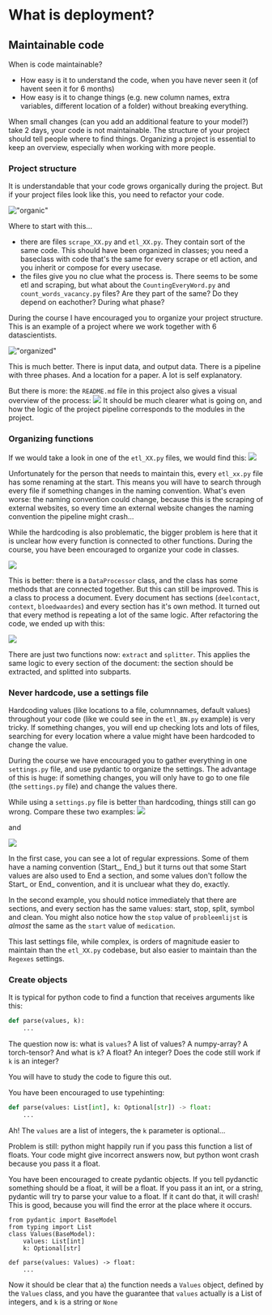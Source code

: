 # What is deployment?

## Maintainable code
When is code maintainable?

- How easy is it to understand the code, when you have never seen it (of havent seen it for 6 months)
- How easy is it to change things (e.g. new column names, extra variables, different location of a folder) without breaking everything.

When small changes (can you add an additional feature to your model?) take 2 days, your code is not maintainable.
The structure of your project should tell people where to find things. Organizing a project is essential to keep an overview, especially when working with more people.


### Project structure
It is understandable that your code grows organically during the project. But if your project files look like this, you need to refactor your code.

!["organic"](img/01_project_organic.png)

Where to start with this...
- there are files `scrape_XX.py` and `etl_XX.py`. They contain sort of the same code. This should have been organized in classes; you need a baseclass with code that's the same for every scrape or etl action, and you inherit or compose for every usecase.
- the files give you no clue what the process is. There seems to be some etl and scraping, but what about the `CountingEveryWord.py` and `count_words_vacancy.py` files? Are they part of the same? Do they depend on eachother? During what phase?

During the course I have encouraged you to organize your project structure.
This is an example of a project where we work together with 6 datascientists.

!["organized"](img/01_project_organized.png)

This is much better. There is input data, and output data.
There is a pipeline with three phases. And a location for a paper. A lot is self explanatory.

But there is more: the `README.md` file in this project also gives a visual overview of the process:
![](img/01_pipeline.png)
It should be much clearer what is going on, and how the logic of the project pipeline corresponds to the modules in the project.

### Organizing functions
If we would take a look in one of the `etl_XX.py` files, we would find this:
![](img/03_unmaintainable.png)

Unfortunately for the person that needs to maintain this, every `etl_xx.py` file has some renaming at the start.
This means you will have to search through every file if something changes in the naming convention.
What's even worse: the naming convention could change, because this is the scraping of external websites, so every time an external website changes the naming convention the pipeline might crash...

While the hardcoding is also problematic, the bigger problem is here that it is unclear how every function is connected to other functions. During the course, you have been encouraged to organize your code in classes.

![](img/03_dataprocessorV1.png)

This is better: there is a `DataProcessor` class, and the class has some methods that are connected together.
But this can still be improved. This is a class to process a document. Every document has sections (`deelcontact`, `context`, `bloedwaardes`) and every section has it's own method. 
It turned out that every method is repeating a lot of the same logic. After refactoring the code, we ended up with this:

![](img/03_dataprocessorV2.png)

There are just two functions now: `extract` and `splitter`. This applies the same logic to every section of the document: the section should be extracted, and splitted into subparts.

### Never hardcode, use a settings file

Hardcoding values (like locations to a file, columnnames, default values) throughout your code (like we could see in the `etl_BN.py` example) is very tricky. If something changes, you will end up checking lots and lots of files, searching for every location where a value might have been hardcoded to change the value.

During the course we have encouraged you to gather everything in one `settings.py` file, and use pydantic to organize the settings. The advantage of this is huge: if something changes, you will only have to go to one file (the `settings.py` file) and change the values there.

While using a `settings.py` file is better than hardcoding, things still can go wrong. Compare these two examples:
![](img/02_randomnaming.png)

and

![](img/02_structurednaming.png)

In the first case, you can see a lot of regular expressions. Some of them have a naming convention (Start_, End_) but it turns out that some Start values are also used to End a section, and some values don't follow the Start_ or End_ convention, and it is uncluear what they do, exactly.

In the second example, you should notice immediately that there are sections, and every section has the same values: start, stop, split, symbol and clean. You might also notice how the `stop` value of `probleemlijst` is *almost* the same as the `start` value of `medication`.

This last settings file, while complex, is orders of magnitude easier to maintain than the `etl_XX.py` codebase, but also easier to maintain than the `Regexes` settings.

### Create objects
It is typical for python code to find a function that receives arguments like this:

```python
def parse(values, k):
	...
```

The question now is: what is `values`? A list of values? A numpy-array? A torch-tensor?
And what is `k`? A float? An integer? Does the code still work if `k` is an integer?

You will have to study the code to figure this out.

You have been encouraged to use typehinting:

```python
def parse(values: List[int], k: Optional[str]) -> float:
	...
```

Ah! The `values` are a list of integers, the `k` parameter is optional...

Problem is still: python might happily run if you pass this function a list of floats. 
Your code might give incorrect answers now, but python wont crash because you pass it a float. 

You have been encouraged to create pydantic objects. If you tell pydanctic something should be a float, it will be a float. If you pass it an int, or a string, pydantic will try to parse your value to a float. If it cant do that, it will crash! This is good, because you will find the error at the place where it occurs.

```pyhton
from pydantic import BaseModel
from typing import List
class Values(BaseModel):
	values: List[int]
	k: Optional[str]

def parse(values: Values) -> float:
	...
```

Now it should be clear that a) the function needs a `Values` object, defined by the `Values` class, and you have the guarantee that `values` actually is a List of integers, and `k` is a string or `None`
